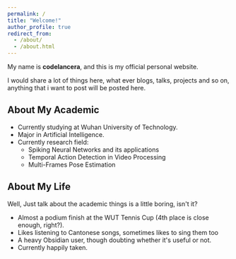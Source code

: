 ```yaml
---
permalink: /
title: "Welcome!"
author_profile: true
redirect_from: 
  - /about/
  - /about.html
---
```


My name is **codelancera**, and this is my official personal website.

I would share a lot of things here, what ever blogs, talks, projects and so on, anything that i want to post will be posted here.

## About My Academic

- Currently studying at Wuhan University of Technology.  
- Major in Artificial Intelligence.  
- Currently  research field:
  - Spiking Neural Networks and its applications
  - Temporal Action Detection in Video Processing
  - Multi-Frames Pose Estimation  

## About My Life

Well, Just talk about the academic things is a little boring, isn't it?

- Almost a podium finish at the WUT Tennis Cup (4th place is close enough, right?).
- Likes listening to Cantonese songs, sometimes likes to sing them too
- A heavy Obsidian user, though doubting whether it's useful or not.
- Currently happily taken.
